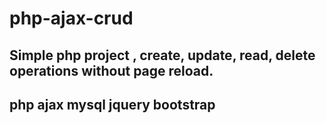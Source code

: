 # php-ajax-crud
## Simple php project , create, update, read, delete operations without page reload.
## php ajax mysql jquery bootstrap
